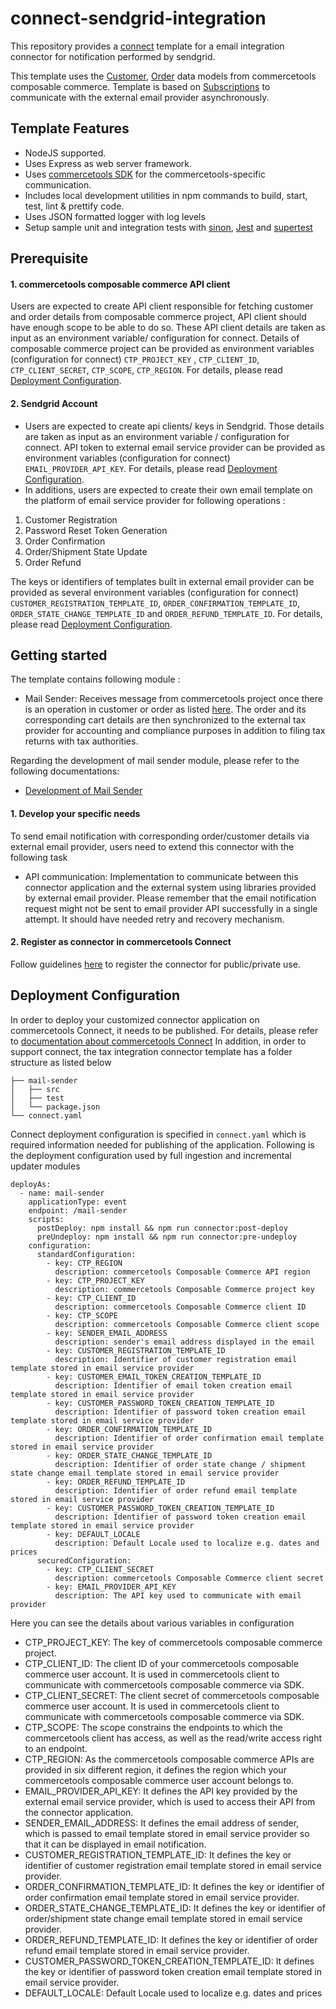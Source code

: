 # connect-sendgrid-integration
This repository provides a [connect](https://docs.commercetools.com/connect) template for a email integration connector for notification performed by sendgrid.

This template uses the [Customer](https://docs.commercetools.com/api/projects/customers),  [Order](https://docs.commercetools.com/api/projects/orders) data models from commercetools composable commerce. Template is based on [Subscriptions](https://docs.commercetools.com/api/projects/subscriptions) to communicate with the external email provider asynchronously.

## Template Features
- NodeJS supported.
- Uses Express as web server framework.
- Uses [commercetools SDK](https://docs.commercetools.com/sdk/js-sdk-getting-started) for the commercetools-specific communication.
- Includes local development utilities in npm commands to build, start, test, lint & prettify code.
- Uses JSON formatted logger with log levels
- Setup sample unit and integration tests with [sinon](https://sinonjs.org/), [Jest](https://jestjs.io/) and [supertest](https://github.com/ladjs/supertest#readme)

## Prerequisite
#### 1. commercetools composable commerce API client
Users are expected to create API client responsible for fetching customer and order details from composable commerce project, API client should have enough scope to be able to do so. These API client details are taken as input as an environment variable/ configuration for connect. Details of composable commerce project can be provided as environment variables (configuration for connect) `CTP_PROJECT_KEY` , `CTP_CLIENT_ID`, `CTP_CLIENT_SECRET`, `CTP_SCOPE`, `CTP_REGION`. For details, please read [Deployment Configuration](./README.md#deployment-configuration).

#### 2. Sendgrid Account
- Users are expected to create api clients/ keys in Sendgrid. Those details are taken as input as an environment variable / configuration for connect. API token to external email service provider can be provided as environment variables (configuration for connect) `EMAIL_PROVIDER_API_KEY`. For details, please read [Deployment Configuration](./README.md#deployment-configuration).
- In additions, users are expected to create their own email template on the platform of email service provider for following operations :
1. Customer Registration
2. Password Reset Token Generation
4. Order Confirmation
5. Order/Shipment State Update
6. Order Refund

The keys or identifiers of templates built in external email provider can be provided as several environment variables (configuration for connect) `CUSTOMER_REGISTRATION_TEMPLATE_ID`, `ORDER_CONFIRMATION_TEMPLATE_ID`, `ORDER_STATE_CHANGE_TEMPLATE_ID` and `ORDER_REFUND_TEMPLATE_ID`. For details, please read [Deployment Configuration](./README.md#deployment-configuration).
 
## Getting started
The template contains following module :  
- Mail Sender: Receives message from commercetools project once there is an operation in customer or order as listed [here](./README.md#2-external-email-service-provider). The order and its corresponding cart details are then synchronized to the external tax provider for accounting and compliance purposes in addition to filing tax returns with tax authorities.

Regarding the development of mail sender module, please refer to the following documentations:
- [Development of Mail Sender](mail-sender/README.md)

#### 1. Develop your specific needs 
To send email notification with corresponding order/customer details via external email provider, users need to extend this connector with the following task
- API communication: Implementation to communicate between this connector application and the external system using libraries provided by external email provider. Please remember that the email notification request might not be sent to email provider API successfully in a single attempt. It should have needed retry and recovery mechanism.

#### 2. Register as connector in commercetools Connect
Follow guidelines [here](https://docs.commercetools.com/connect/getting-started) to register the connector for public/private use.

## Deployment Configuration
In order to deploy your customized connector application on commercetools Connect, it needs to be published. For details, please refer to [documentation about commercetools Connect](https://docs.commercetools.com/connect/concepts)
In addition, in order to support connect, the tax integration connector template has a folder structure as listed below
```
├── mail-sender
│   ├── src
│   ├── test
│   └── package.json
└── connect.yaml
```

Connect deployment configuration is specified in `connect.yaml` which is required information needed for publishing of the application. Following is the deployment configuration used by full ingestion and incremental updater modules
```
deployAs:
  - name: mail-sender
    applicationType: event
    endpoint: /mail-sender
    scripts:
      postDeploy: npm install && npm run connector:post-deploy
      preUndeploy: npm install && npm run connector:pre-undeploy
    configuration:
      standardConfiguration:
        - key: CTP_REGION
          description: commercetools Composable Commerce API region
        - key: CTP_PROJECT_KEY
          description: commercetools Composable Commerce project key
        - key: CTP_CLIENT_ID
          description: commercetools Composable Commerce client ID
        - key: CTP_SCOPE
          description: commercetools Composable Commerce client scope
        - key: SENDER_EMAIL_ADDRESS
          description: sender's email address displayed in the email
        - key: CUSTOMER_REGISTRATION_TEMPLATE_ID
          description: Identifier of customer registration email template stored in email service provider
        - key: CUSTOMER_EMAIL_TOKEN_CREATION_TEMPLATE_ID
          description: Identifier of email token creation email template stored in email service provider
        - key: CUSTOMER_PASSWORD_TOKEN_CREATION_TEMPLATE_ID
          description: Identifier of password token creation email template stored in email service provider
        - key: ORDER_CONFIRMATION_TEMPLATE_ID
          description: Identifier of order confirmation email template stored in email service provider
        - key: ORDER_STATE_CHANGE_TEMPLATE_ID
          description: Identifier of order state change / shipment state change email template stored in email service provider
        - key: ORDER_REFUND_TEMPLATE_ID
          description: Identifier of order refund email template stored in email service provider
        - key: CUSTOMER_PASSWORD_TOKEN_CREATION_TEMPLATE_ID
          description: Identifier of password token creation email template stored in email service provider
        - key: DEFAULT_LOCALE
          description: Default Locale used to localize e.g. dates and prices        
      securedConfiguration:
        - key: CTP_CLIENT_SECRET
          description: commercetools Composable Commerce client secret
        - key: EMAIL_PROVIDER_API_KEY
          description: The API key used to communicate with email provider
```

Here you can see the details about various variables in configuration
- CTP_PROJECT_KEY: The key of commercetools composable commerce project.
- CTP_CLIENT_ID: The client ID of your commercetools composable commerce user account. It is used in commercetools client to communicate with commercetools composable commerce via SDK.
- CTP_CLIENT_SECRET: The client secret of commercetools composable commerce user account. It is used in commercetools client to communicate with commercetools composable commerce via SDK.
- CTP_SCOPE: The scope constrains the endpoints to which the commercetools client has access, as well as the read/write access right to an endpoint.
- CTP_REGION: As the commercetools composable commerce APIs are provided in six different region, it defines the region which your commercetools composable commerce user account belongs to.
- EMAIL_PROVIDER_API_KEY: It defines the API key provided by the external email service provider, which is used to access their API from the connector application.
- SENDER_EMAIL_ADDRESS: It defines the email address of sender, which is passed to email template stored in email service provider so that it can be displayed in email notification.
- CUSTOMER_REGISTRATION_TEMPLATE_ID: It defines the key or identifier of customer registration email template stored in email service provider.
- ORDER_CONFIRMATION_TEMPLATE_ID: It defines the key or identifier of order confirmation email template stored in email service provider.
- ORDER_STATE_CHANGE_TEMPLATE_ID: It defines the key or identifier of order/shipment state change email template stored in email service provider.
- ORDER_REFUND_TEMPLATE_ID: It defines the key or identifier of order refund email template stored in email service provider.
- CUSTOMER_PASSWORD_TOKEN_CREATION_TEMPLATE_ID: It defines the key or identifier of password token creation email template stored in email service provider.
- DEFAULT_LOCALE: Default Locale used to localize e.g. dates and prices
